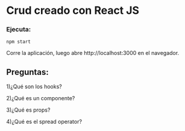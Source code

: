 # Crud creado con React JS

### Ejecuta:

`npm start`

Corre la aplicación, luego abre http://localhost:3000 en el navegador.

## Preguntas:

1)¿Qué son los hooks?

2)¿Qué es un componente?

3)¿Qué es props?

4)¿Qué es el spread operator?
